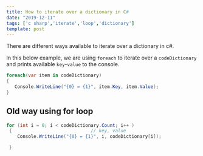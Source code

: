 ```yaml
---
title: How to iterate over a dictionary in C#
date: "2019-12-11"
tags: ['c sharp','iterate','loop','dictionary']
template: post
---
```


There are different ways available to iterate over a dictionary in c#.

In this below example, we are using `foreach` to iterate over a `codeDictionary` and prints available
`key`-`value` to the console.

```csharp
foreach(var item in codeDictionary)
{
   Console.WriteLine("{0} = {1}", item.Key, item.Value);
}
```

## Old way using for loop

```csharp
for (int i = 0; i < codeDictionary.Count; i++ )
 {                             // key, value
    Console.WriteLine("{0} = {1}", i, codeDictionary[i]);

 }
```
